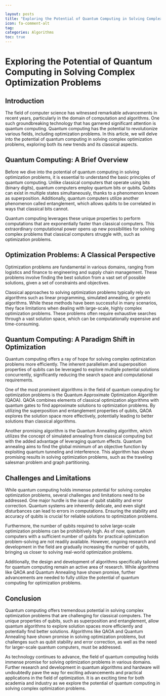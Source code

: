 ```yaml
---

layout: posts
title: "Exploring the Potential of Quantum Computing in Solving Complex Optimization Problems"
icon: fa-comment-alt
tag:      
categories: Algorithms
toc: true
---
```




# Exploring the Potential of Quantum Computing in Solving Complex Optimization Problems

## Introduction

The field of computer science has witnessed remarkable advancements in recent years, particularly in the domain of computation and algorithms. One such groundbreaking technology that has garnered significant attention is quantum computing. Quantum computing has the potential to revolutionize various fields, including optimization problems. In this article, we will delve into the potential of quantum computing in solving complex optimization problems, exploring both its new trends and its classical aspects.

## Quantum Computing: A Brief Overview

Before we dive into the potential of quantum computing in solving optimization problems, it is essential to understand the basic principles of quantum computing. Unlike classical computers that operate using bits (binary digits), quantum computers employ quantum bits or qubits. Qubits can exist in multiple states simultaneously, thanks to a phenomenon known as superposition. Additionally, quantum computers utilize another phenomenon called entanglement, which allows qubits to be correlated in ways that classical bits cannot.

Quantum computing leverages these unique properties to perform computations that are exponentially faster than classical computers. This extraordinary computational power opens up new possibilities for solving complex problems that classical computers struggle with, such as optimization problems.

## Optimization Problems: A Classical Perspective

Optimization problems are fundamental in various domains, ranging from logistics and finance to engineering and supply chain management. These problems involve finding the best solution from a vast set of possible solutions, given a set of constraints and objectives.

Classical approaches to solving optimization problems typically rely on algorithms such as linear programming, simulated annealing, or genetic algorithms. While these methods have been successful in many scenarios, they face limitations when dealing with large-scale, highly complex optimization problems. These problems often require exhaustive searches through a vast solution space, which can be computationally expensive and time-consuming.

## Quantum Computing: A Paradigm Shift in Optimization

Quantum computing offers a ray of hope for solving complex optimization problems more efficiently. The inherent parallelism and superposition properties of qubits can be leveraged to explore multiple potential solutions concurrently, significantly reducing the search space and computational requirements.

One of the most prominent algorithms in the field of quantum computing for optimization problems is the Quantum Approximate Optimization Algorithm (QAOA). QAOA combines elements of classical optimization algorithms with quantum gates to find approximate solutions to optimization problems. By utilizing the superposition and entanglement properties of qubits, QAOA explores the solution space more effectively, potentially leading to better solutions than classical algorithms.

Another promising algorithm is the Quantum Annealing algorithm, which utilizes the concept of simulated annealing from classical computing but with the added advantage of leveraging quantum effects. Quantum annealing aims to find the global minimum of an objective function by exploiting quantum tunneling and interference. This algorithm has shown promising results in solving optimization problems, such as the traveling salesman problem and graph partitioning.

## Challenges and Limitations

While quantum computing holds immense potential for solving complex optimization problems, several challenges and limitations need to be addressed. One major hurdle is the issue of qubit stability and error correction. Quantum systems are inherently delicate, and even slight disturbances can lead to errors in computations. Ensuring the stability and accuracy of qubits is crucial for reliable solutions to optimization problems.

Furthermore, the number of qubits required to solve large-scale optimization problems can be prohibitively high. As of now, quantum computers with a sufficient number of qubits for practical optimization problem-solving are not readily available. However, ongoing research and development in the field are gradually increasing the number of qubits, bringing us closer to solving real-world optimization problems.

Additionally, the design and development of algorithms specifically tailored for quantum computing remain an active area of research. While algorithms like QAOA and Quantum Annealing have shown promise, further advancements are needed to fully utilize the potential of quantum computing for optimization problems.

## Conclusion

Quantum computing offers tremendous potential in solving complex optimization problems that are challenging for classical computers. The unique properties of qubits, such as superposition and entanglement, allow quantum algorithms to explore solution spaces more efficiently and potentially find better solutions. Algorithms like QAOA and Quantum Annealing have shown promise in solving optimization problems, but challenges such as qubit stability and error correction, as well as the need for larger-scale quantum computers, must be addressed.

As technology continues to advance, the field of quantum computing holds immense promise for solving optimization problems in various domains. Further research and development in quantum algorithms and hardware will undoubtedly pave the way for exciting advancements and practical applications in the field of optimization. It is an exciting time for both academia and industry as we explore the potential of quantum computing in solving complex optimization problems.